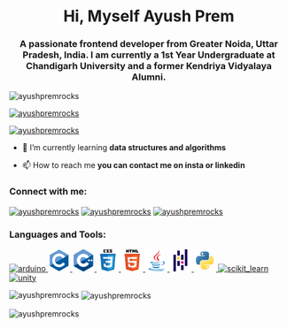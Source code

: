 <h1 align="center">Hi, Myself Ayush Prem</h1>
<h3 align="center">A passionate frontend developer from Greater Noida, Uttar Pradesh, India. I am currently a 1st Year Undergraduate at Chandigarh University and a former Kendriya Vidyalaya Alumni.</h3>

<p align="left"> <img src="https://komarev.com/ghpvc/?username=ayushpremrocks&label=Profile%20views&color=0e75b6&style=flat" alt="ayushpremrocks" /> </p>

<p align="left"> <a href="https://github.com/ryo-ma/github-profile-trophy"><img src="https://github-profile-trophy.vercel.app/?username=ayushpremrocks" alt="ayushpremrocks" /></a> </p>

<p align="left"> <a href="https://twitter.com/ayushpremrocks" target="blank"><img src="https://img.shields.io/twitter/follow/ayushpremrocks?logo=twitter&style=for-the-badge" alt="ayushpremrocks" /></a> </p>

- 🌱 I’m currently learning **data structures and algorithms**

- 📫 How to reach me **you can contact me on insta or linkedin**

<h3 align="left">Connect with me:</h3>
<p align="left">
<a href="https://twitter.com/ayushpremrocks" target="blank"><img align="center" src="https://raw.githubusercontent.com/rahuldkjain/github-profile-readme-generator/master/src/images/icons/Social/twitter.svg" alt="ayushpremrocks" height="30" width="40" /></a>
<a href="https://linkedin.com/in/ayushpremrocks" target="blank"><img align="center" src="https://raw.githubusercontent.com/rahuldkjain/github-profile-readme-generator/master/src/images/icons/Social/linked-in-alt.svg" alt="ayushpremrocks" height="30" width="40" /></a>
<a href="https://instagram.com/ayushpremrocks" target="blank"><img align="center" src="https://raw.githubusercontent.com/rahuldkjain/github-profile-readme-generator/master/src/images/icons/Social/instagram.svg" alt="ayushpremrocks" height="30" width="40" /></a>
</p>

<h3 align="left">Languages and Tools:</h3>
<p align="left"> <a href="https://www.arduino.cc/" target="_blank" rel="noreferrer"> <img src="https://cdn.worldvectorlogo.com/logos/arduino-1.svg" alt="arduino" width="40" height="40"/> </a> <a href="https://www.cprogramming.com/" target="_blank" rel="noreferrer"> <img src="https://raw.githubusercontent.com/devicons/devicon/master/icons/c/c-original.svg" alt="c" width="40" height="40"/> </a> <a href="https://www.w3schools.com/cpp/" target="_blank" rel="noreferrer"> <img src="https://raw.githubusercontent.com/devicons/devicon/master/icons/cplusplus/cplusplus-original.svg" alt="cplusplus" width="40" height="40"/> </a> <a href="https://www.w3schools.com/css/" target="_blank" rel="noreferrer"> <img src="https://raw.githubusercontent.com/devicons/devicon/master/icons/css3/css3-original-wordmark.svg" alt="css3" width="40" height="40"/> </a> <a href="https://www.w3.org/html/" target="_blank" rel="noreferrer"> <img src="https://raw.githubusercontent.com/devicons/devicon/master/icons/html5/html5-original-wordmark.svg" alt="html5" width="40" height="40"/> </a> <a href="https://www.java.com" target="_blank" rel="noreferrer"> <img src="https://raw.githubusercontent.com/devicons/devicon/master/icons/java/java-original.svg" alt="java" width="40" height="40"/> </a> <a href="https://pandas.pydata.org/" target="_blank" rel="noreferrer"> <img src="https://raw.githubusercontent.com/devicons/devicon/2ae2a900d2f041da66e950e4d48052658d850630/icons/pandas/pandas-original.svg" alt="pandas" width="40" height="40"/> </a> <a href="https://www.python.org" target="_blank" rel="noreferrer"> <img src="https://raw.githubusercontent.com/devicons/devicon/master/icons/python/python-original.svg" alt="python" width="40" height="40"/> </a> <a href="https://scikit-learn.org/" target="_blank" rel="noreferrer"> <img src="https://upload.wikimedia.org/wikipedia/commons/0/05/Scikit_learn_logo_small.svg" alt="scikit_learn" width="40" height="40"/> </a> <a href="https://unity.com/" target="_blank" rel="noreferrer"> <img src="https://www.vectorlogo.zone/logos/unity3d/unity3d-icon.svg" alt="unity" width="40" height="40"/> </a> </p>

<p><img align="left" src="https://github-readme-stats.vercel.app/api/top-langs?username=ayushpremrocks&show_icons=true&locale=en&layout=compact" alt="ayushpremrocks" /></p>

<p>&nbsp;<img align="center" src="https://github-readme-stats.vercel.app/api?username=ayushpremrocks&show_icons=true&locale=en" alt="ayushpremrocks" /></p>

<p><img align="center" src="https://github-readme-streak-stats.herokuapp.com/?user=ayushpremrocks&" alt="ayushpremrocks" /></p>
